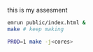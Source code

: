 this is my assesment

```sh
emrun public/index.html &
make # keep making
```

```sh
PROD=1 make -j<cores>
```